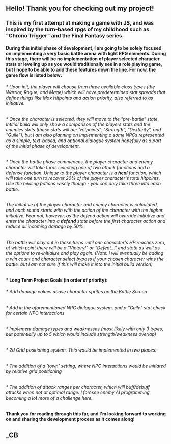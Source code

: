 ## Hello! Thank you for checking out my project!

### This is my first attempt at making a game with JS, and was inspired by the turn-based rpgs of my childhood such as "Chrono Trigger" and the Final Fantasy series.

#### During this initial phase of development, I am going to be solely focused on implementing a very basic battle arena with light RPG elements. During this stage, there will be no implementation of player selected character stats or leveling up as you would traditionally see in a role playing game, but I hope to be able to add these features down the line. For now, the game flow is listed below:

###### <space><space>*<space> Upon init, the player will choose from three available class types (the Warrior, Rogue, and Mage) which will have predetermined stat spreads that define things like Max Hitpoints and action priority, also referred to as initiative.

###### <space><space>*<space> Once the character is selected, they will move to the "pre-battle" state. Intitial build will only show a comparison of the players stats and the enemies stats (these stats will be: "Hitpoints", "Strength", "Dexterity", and "Guile"), but I am also planning on implementing a some NPCs represented as a simple, text-based, and optional dialogue system _hopefully_ as a part of the initial phase of development.

###### <space><space>*<space> Once the battle phase commences, the player character and enemy character will take turns selecting one of two attack functions and a defense function. Unique to the player character is a **heal** function, which will take one turn to recover 20% of the player character's total hitpoints. Use the healing potions wisely though - you can only take three into each battle.
###### The initiative of the player character and enemy character is calculated, and each round starts with with the action of the character with the higher initiative. Fear not, however, as the defend action will override initiative and enter the character into a **defend** state before the first character action and reduce all incoming damage by 50%
###### The battle will play out in these turns until one character's HP reaches zero, at which point there will be a "Victory!" or "Defeat..." end state as well as the options to re-initialize and play again. (Note: I will eventually be adding a win count and character select bypass if your chosen character wins the battle, but I am not sure if this will make it into the initial build version)



#### <space><space>*<space> Long Term Project Goals (in order of priority):
###### <space><space>*<space> Add damage values above character sprites on the Battle Screen
###### <space><space>*<space> Add in the aforementioned NPC dialogue system, and a "Guile" stat check for certain NPC interactions
###### <space><space>*<space> Implement damage types and weaknesses (most likely with only 3 types, but potentially up to 5 which would include strength/weakness overlap)
###### <space><space>*<space> 2d Grid positioning system. This would be implemented in two places:
###### <space><space><space><space>*<space> The addition of a 'town' setting, where NPC interactions would be initiated by relative grid positioning
###### <space><space><space><space>*<space> The addition of attack ranges per character, which will buff/debuff attacks when not at optimal range. I foresee enemy AI programming becoming a lot more of a challenge here.


#### Thank you for reading through this far, and I'm looking forward to working on and sharing the development process as it comes along!

## _CB